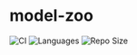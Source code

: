 # model-zoo

![CI](https://github.com/sammy-may/model-zoo/actions/workflows/ci.yml/badge.svg)
![Languages](https://img.shields.io/github/languages/top/sammy-may/model-zoo)
![Repo Size](https://img.shields.io/github/repo-size/sammy-may/model-zoo)
